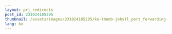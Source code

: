 ```yaml
---
layout: prj_redirects
post_id: 231024185205
thumbnail: /assets/images/231024185205/ko-thumb-jekyll_port_forwarding-thumb.png
lang: ko
---
```


